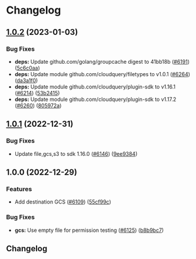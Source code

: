 # Changelog

## [1.0.2](https://github.com/cloudquery/cloudquery/compare/plugins-destination-gcs-v1.0.1...plugins-destination-gcs-v1.0.2) (2023-01-03)


### Bug Fixes

* **deps:** Update github.com/golang/groupcache digest to 41bb18b ([#6191](https://github.com/cloudquery/cloudquery/issues/6191)) ([5c6c0aa](https://github.com/cloudquery/cloudquery/commit/5c6c0aa574b21a27173b52ce6fd294acf8c0ae2d))
* **deps:** Update module github.com/cloudquery/filetypes to v1.0.1 ([#6264](https://github.com/cloudquery/cloudquery/issues/6264)) ([da3a1f0](https://github.com/cloudquery/cloudquery/commit/da3a1f0135370e3086bdaed357588955cb0094e8))
* **deps:** Update module github.com/cloudquery/plugin-sdk to v1.16.1 ([#6214](https://github.com/cloudquery/cloudquery/issues/6214)) ([53b2415](https://github.com/cloudquery/cloudquery/commit/53b241508d7511d4b5fa74cc4262d180c1e6df66))
* **deps:** Update module github.com/cloudquery/plugin-sdk to v1.17.2 ([#6260](https://github.com/cloudquery/cloudquery/issues/6260)) ([805972a](https://github.com/cloudquery/cloudquery/commit/805972aa67ce54e3358501c6b7ee5d85e5f65cac))

## [1.0.1](https://github.com/cloudquery/cloudquery/compare/plugins-destination-gcs-v1.0.0...plugins-destination-gcs-v1.0.1) (2022-12-31)


### Bug Fixes

* Update file,gcs,s3 to sdk 1.16.0 ([#6146](https://github.com/cloudquery/cloudquery/issues/6146)) ([9ee9384](https://github.com/cloudquery/cloudquery/commit/9ee938400d1bc28ac353b0e80f12d9094e348b29))

## 1.0.0 (2022-12-29)


### Features

* Add destination GCS ([#6109](https://github.com/cloudquery/cloudquery/issues/6109)) ([55cf99c](https://github.com/cloudquery/cloudquery/commit/55cf99c9c4c13880a11e9de4351e3f0e85b24091))


### Bug Fixes

* **gcs:** Use empty file for permission testing ([#6125](https://github.com/cloudquery/cloudquery/issues/6125)) ([b8b9bc7](https://github.com/cloudquery/cloudquery/commit/b8b9bc72df098fcf848201d49affdfe8d47c0eb1))

## Changelog
